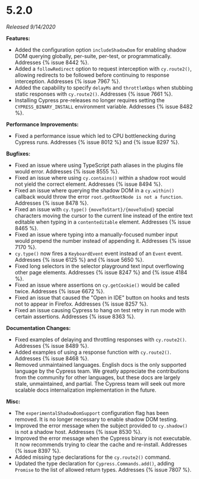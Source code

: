 # 5.2.0

*Released 9/14/2020*

**Features:**

- Added the configuration option `includeShadowDom` for enabling shadow DOM querying globally, per-suite, per-test, or programmatically. Addresses {% issue 8442 %}.
- Added a `followRedirect` option to request interception with `cy.route2()`, allowing redirects to be followed before continuing to response interception. Addresses {% issue 7967 %}.
- Added the capability to specify `delayMs` and `throttleKbps` when stubbing static responses with `cy.route2()`. Addresses {% issue 7661 %}.
- Installing Cypress pre-releases no longer requires setting the `CYPRESS_BINARY_INSTALL` environment variable. Addresses {% issue 8482 %}.

**Performance Improvements:**

- Fixed a performance issue which led to CPU bottlenecking during Cypress runs. Addresses {% issue 8012 %} and {% issue 8297 %}.

**Bugfixes:**

- Fixed an issue where using TypeScript path aliases in the plugins file would error. Addresses {% issue 8555 %}.
- Fixed an issue where using `cy.contains()` within a shadow root would not yield the correct element. Addresses {% issue 8494 %}.
- Fixed an issue where querying the shadow DOM in a `cy.within()` callback would throw the error `root.getRootNode is not a function`. Addresses {% issue 8478 %}.
- Fixed an issue with `cy.type()` `{moveToStart}/{moveToEnd}` special characters moving the cursor to the current line instead of the entire text editable when typing in a `contenteditable` element. Addresses {% issue 8465 %}.
- Fixed an issue where typing into a manually-focused number input would prepend the number instead of appending it. Addresses {% issue 7170 %}.
- `cy.type()` now fires a `KeyboardEvent` event instead of an `Event` event. Addresses {% issue 6125 %} and {% issue 5650 %}.
- Fixed long selectors in the selector playground text input overflowing other page elements. Addresses {% issue 8247 %} and {% issue 4184 %}.
- Fixed an issue where assertions on `cy.getCookie()` would be called twice. Addresses {% issue 6672 %}.
- Fixed an issue that caused the "Open in IDE" button on hooks and tests not to appear in Firefox. Addresses {% issue 8257 %}.
- Fixed an issue causing Cypress to hang on test retry in run mode with certain assertions. Addresses {% issue 8363 %}.


**Documentation Changes:**

- Fixed examples of delaying and throttling responses with `cy.route2()`. Addresses {% issue 8489 %}.
- Added examples of using a response function with `cy.route2()`. Addresses {% issue 8468 %}.
- Removed unmaintained languages. English docs is the only supported language by the Cypress team. We greatly appreciate the contributions from the community for other languages, but these docs are largely stale, unmaintained, and partial. The Cypress team will seek out more scalable docs internalization implementation in the future.

**Misc:**

- The `experimentalShadowDomSupport` configuration flag has been removed. It is no longer necessary to enable shadow DOM testing.
- Improved the error message when the subject provided to `cy.shadow()` is not a shadow host. Addresses {% issue 8530 %}.
- Improved the error message when the Cypress binary is not executable. It now recommends trying to clear the cache and re-install. Addresses {% issue 8397 %}.
- Added missing type declarations for the `cy.route2()` command.
- Updated the type declaration for `Cypress.Commands.add()`, adding `Promise` to the list of allowed return types.  Addresses {% issue 7807 %}.
